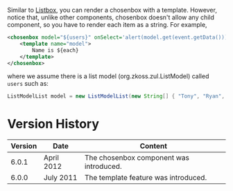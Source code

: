 Similar to
[Listbox]({{site.baseurl}}/zk_dev_ref/mvc/view/template/listbox_template),
you can render a chosenbox with a template. However, notice that, unlike
other components, chosenbox doesn't allow any child component, so you
have to render each item as a string. For example,

```xml
<chosenbox model="${users}" onSelect='alert(model.get(event.getData()));'>
    <template name="model">
        Name is ${each}
    </template>
</chosenbox>
```

where we assume there is a list model
(<javadoc>org.zkoss.zul.ListModel</javadoc>) called `users` such as:

```java
ListModelList model = new ListModelList(new String[] { "Tony", "Ryan", "Jumper", "Wing", "Sam" });
```

# Version History

| Version | Date       | Content                                 |
|---------|------------|-----------------------------------------|
| 6.0.1   | April 2012 | The chosenbox component was introduced. |
| 6.0.0   | July 2011  | The template feature was introduced.    |
